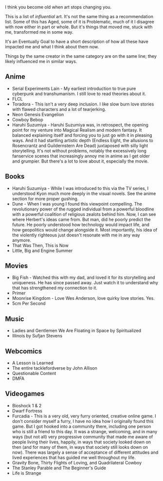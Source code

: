 I think you become old when art stops changing you.

This is a list of *influential* art. It's not the same thing as a recommendation list. Some of this has Aged, some of it is Problematic, much of it I disagree with now either in part or whole. But it's things that moved me, stuck with me, transformed me in some way.

It's an Eventually Goal to have a short description of how all these have impacted me and what I think about them now.

Things by the same creator in the same category are on the same line; they likely influenced me in similar ways.

Anime
-----

* Serial Experiments Lain - My earliest introduction to true pure cyberpunk and transhumanism. I still love to read theories about it.
* FLCL
* Toradora - This isn't a very deep inclusion. I like slow burn love stories with flawed characters and a lot of tearjerking.
* Neon Genesis Evangelion
* Cowboy Bebop
* Haruhi Suzumiya - Haruhi Suzumiya was, in retrospect, the opening point for my venture into Magical Realism and modern fantasy. It balanced explaining itself and forcing you to just go with it in pleasing ways. And it had startling artistic depth (Endless Eight, the allusions to Rosencrantz and Guildernstern Are Dead) juxtaposed with silly light storytelling. It's not without problems, notably the excessively long fanservice scenes that increasingly annoy me in anime as I get older and grumpier. But there's a lot to love about it, especially the movie.

Books
-----

* Haruhi Suzumiya - While I was introduced to this via the TV series, I understood Kyon much more deeply in the visual novels. See the anime section for more proper gushing.
* Dune - When I was young I found this viewpoint compelling. The revolutionary power of the rugged individual from a powerful bloodline with a powerful coalition of religious zealots behind him. Now, I can see where Herbert's ideas came from. But man, did he poorly predict the future. He poorly understood how technology would impact life, and how geopolitics would change alongside it. Most importantly, his idea of the violently righteous just doesn't resonate with me in any way anymore.
* That Was Then, This is Now
* Little, Big and Engine Summer

Movies
------

* Big Fish - Watched this with my dad, and loved it for its storytelling and uniqueness. He has since passed away. Just watch it to understand why that has strengthened my connection to it.
* Primer
* Moonrise Kingdom - Love Wes Anderson, love quirky love stories. Yes.
* 5cm Per Second

Music
-----

* Ladies and Gentlemen We Are Floating in Space by Spiritualized
* Illinois by Sufjan Stevens

Webcomics
---------

* A Lesson is Learned
* The entire tacklefordverse by John Allison
* Questionable Content
* DMFA

Videogames
----------

* Bioshock 1 & 2
* Dwarf Fortress
* Furcadia - This is a very old, very furry oriented, creative online game. I don't consider myself a furry, I have no idea how I originally found this game. But I got hooked into a community there, including one person who is still a friend to this day. It was a strange, welcoming, and in many ways (but not all) very progressive community that made me aware of people living their lives, happily, in ways that society looked down on then (and for many of them, in ways that society still looks down on now). There was largely a sense of acceptance of different attitudes and lived experiences that has guided me well throughout my life.
* Gravity Bone, Thirty Flights of Loving, and Quadrilateral Cowboy
* The Stanley Parable and The Beginner's Guide
* Life is Strange
